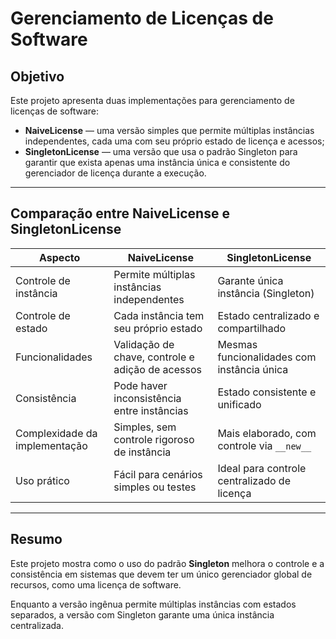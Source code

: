 # Gerenciamento de Licenças de Software

## Objetivo
Este projeto apresenta duas implementações para gerenciamento de licenças de software:

- **NaiveLicense** — uma versão simples que permite múltiplas instâncias independentes, cada uma com seu próprio estado de licença e acessos;
- **SingletonLicense** — uma versão que usa o padrão Singleton para garantir que exista apenas uma instância única e consistente do gerenciador de licença durante a execução.

---

## Comparação entre NaiveLicense e SingletonLicense

| Aspecto                 | NaiveLicense                         | SingletonLicense                               |
|-------------------------|------------------------------------|-----------------------------------------------|
| Controle de instância   | Permite múltiplas instâncias independentes | Garante única instância (Singleton)          |
| Controle de estado      | Cada instância tem seu próprio estado | Estado centralizado e compartilhado           |
| Funcionalidades         | Validação de chave, controle e adição de acessos | Mesmas funcionalidades com instância única   |
| Consistência            | Pode haver inconsistência entre instâncias | Estado consistente e unificado                 |
| Complexidade da implementação | Simples, sem controle rigoroso de instância | Mais elaborado, com controle via `__new__`   |
| Uso prático             | Fácil para cenários simples ou testes | Ideal para controle centralizado de licença  |

---

## Resumo
Este projeto mostra como o uso do padrão **Singleton** melhora o controle e a consistência em sistemas que devem ter um único gerenciador global de recursos, como uma licença de software.

Enquanto a versão ingênua permite múltiplas instâncias com estados separados, a versão com Singleton garante uma única instância centralizada.
